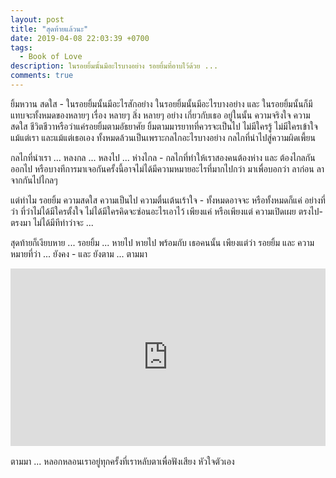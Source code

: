 ```yaml
---
layout: post
title: "สุดท้ายแล้วนะ"
date: 2019-04-08 22:03:39 +0700
tags:
  - Book of Love
description: ในรอยยิ้มนั้นมีอะไรบางอย่าง รอยยิ้มที่อาบไว้ด้วย ...
comments: true
---
```

ยิ้มหวาน สดใส - ในรอยยิ้มนั้นมีอะไรสักอย่าง ในรอยยิ้มนั้นมีอะไรบางอย่าง และ ในรอยยิ้มนั้นก็มีแทบจะทั้งหมดของหลายๆ เรื่อง หลายๆ สิ่ง หลายๆ อย่าง เกี่ยวกับเธอ อยู่ในนั้น ความจริงใจ ความสดใส ชีวิตชีวาหรือว่าแค่รอยยิ้มตามอัธยาศัย ยิ้มตามมารยาทที่ควรจะเป็นไป ไม่มีใครรู้ ไม่มีใครเข้าใจ แม้แต่เรา และแม้แต่เธอเอง ทั้งหมดล้วนเป็นเพราะกลไกอะไรบางอย่าง กลไกที่นำไปสู่ความผิดเพี้ยน

กลไกที่นำเรา ... หลงกล ... หลงไป ... ห่างไกล - กลไกที่ทำให้เราสองคนต้องห่าง และ ต้องไกลกันออกไป หรือบางทีการมาเจอกันครั้งนี้อาจไม่ได้มีความหมายอะไรที่มากไปกว่า มาเพื่อบอกว่า ลาก่อน ลาจากกันไปไกลๆ

แต่ทำไม รอยยิ้ม ความสดใส ความเป็นไป ความตื่นเต้นเร้าใจ - ทั้งหมดอาจจะ หรือทั้งหมดก็แค่ อย่างที่ว่า ที่ว่าไม่ได้มีใครตั้งใจ ไม่ได้มีใครคิดจะซ่อนอะไรเอาไว้ เพียงแค่ หรือเพียงแต่ ความเปิดเผย ตรงไป-ตรงมา ไม่ได้มีทีท่าว่าจะ ...

สุดท้ายก็เงียบหาย ... รอยยิ้ม ... หายไป หายไป พร้อมกับ เธอคนนั้น เพียงแต่ว่า รอยยิ้ม และ ความหมายที่ว่า ... ยังคง - และ ยังตาม ... ตามมา

<div style="position:relative;width:100%;height:0;padding-bottom:56.25%;">
<iframe style="width:100%;height:100%;position:absolute;top:0;left:0;" src="https://www.youtube.com/embed/b3iTib5jvjU" frameborder="0" allow="autoplay; encrypted-media" allowfullscreen>
</iframe>
</div>
<br />
ตามมา ... หลอกหลอนเราอยู่ทุกครั้งที่เราหลับตาเพื่อฟังเสียง <i class="fa fa-heart" style="color:#C38FD6"></i> หัวใจตัวเอง
